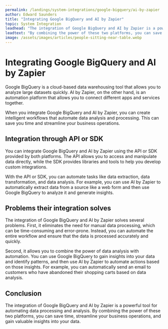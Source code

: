 ```yaml
---
permalink: /landings/system-integrations/google-bigquery/ai-by-zapier
author: Edward Saunders
title: "Integrating Google BigQuery and AI by Zapier"
topic: System Integration
leadhead: "The integration of Google BigQuery and AI by Zapier is a powerful tool for automating data processing and analysis"
leadtext: "By combining the power of these two platforms, you can save time, streamline your business operations, and gain valuable insights into your data."
image: /assets/images/articles/people-sitting-near-table.webp
---
```

<div class="arttext">        <h1>Integrating Google BigQuery and AI by Zapier</h1>
        <p>Google BigQuery is a cloud-based data warehousing tool that allows you to analyze large datasets quickly. AI by Zapier, on the other hand, is an automation platform that allows you to connect different apps and services together.</p>
        <p>When you integrate Google BigQuery and AI by Zapier, you can create intelligent workflows that automate data analysis and processing. This can save you time and streamline your business operations.</p>
        <h2>Integration through API or SDK</h2>
        <p>You can integrate Google BigQuery and AI by Zapier using the API or SDK provided by both platforms. The API allows you to access and manipulate data directly, while the SDK provides libraries and tools to help you develop custom integrations.</p>
        <p>With the API or SDK, you can automate tasks like data extraction, data transformation, and data analysis. For example, you can use AI by Zapier to automatically extract data from a source like a web form and then use Google BigQuery to analyze it and generate insights.</p>
        <h2>Problems their integration solves</h2>
        <p>The integration of Google BigQuery and AI by Zapier solves several problems. First, it eliminates the need for manual data processing, which can be time-consuming and error-prone. Instead, you can automate the entire workflow and ensure that the data is processed accurately and quickly.</p>
        <p>Second, it allows you to combine the power of data analysis with automation. You can use Google BigQuery to gain insights into your data and identify patterns, and then use AI by Zapier to automate actions based on those insights. For example, you can automatically send an email to customers who have abandoned their shopping carts based on data analysis.</p>
        <h2>Conclusion</h2>
        <p>The integration of Google BigQuery and AI by Zapier is a powerful tool for automating data processing and analysis. By combining the power of these two platforms, you can save time, streamline your business operations, and gain valuable insights into your data.</p>
</div>